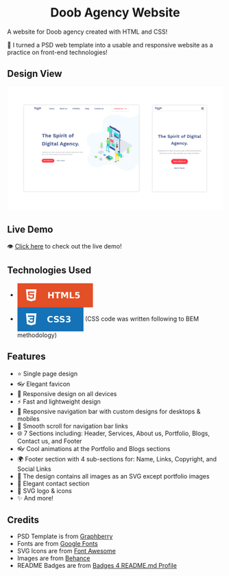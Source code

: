 <h1 align='center'>Doob Agency Website</h1>

A website for Doob agency created with HTML and CSS!

🌱 I turned a PSD web template into a usable and responsive website as a practice on front-end technologies!

## Design View
![design-view](./Images/design-view.png)

## Live Demo
👁 [Click here](https://mohammadjarabah.github.io/doob-agency-website) to check out the live demo!

## Technologies Used
* <img src='./Images/readme-badges/html.svg' alt='HTML' valign='middle'>
* <img src='./Images/readme-badges/css.svg' alt='CSS' valign='middle'> (CSS code was written following to BEM methodology)

## Features
* ⭐ Single page design
* 👓 Elegant favicon
* 🤖 Responsive design on all devices
* ⚡ Fast and lightweight design
* 🍫 Responsive navigation bar with custom designs for desktops & mobiles
* 🌱 Smooth scroll for navigation bar links
* 🌐 7 Sections including: Header, Services, About us, Portfolio, Blogs, Contact us, and Footer
* 👓 Cool animations at the Portfolio and Blogs sections
* 🌍 Footer section with 4 sub-sections for: Name, Links, Copyright, and Social Links
* 🌌 The design contains all images as an SVG except portfolio images
* 🌚 Elegant contact section
* 🎨 SVG logo & icons
* ✨ And more!

## Credits
* PSD Template is from [Graphberry](https://www.graphberry.com)
* Fonts are from [Google Fonts](https://fonts.google.com)
* SVG Icons are from [Font Awesome](https://fontawesome.com)
* Images are from [Behance](https://www.behance.net)
* README Badges are from [Badges 4 README.md Profile](https://github.com/alexandresanlim/Badges4-README.md-Profile)
